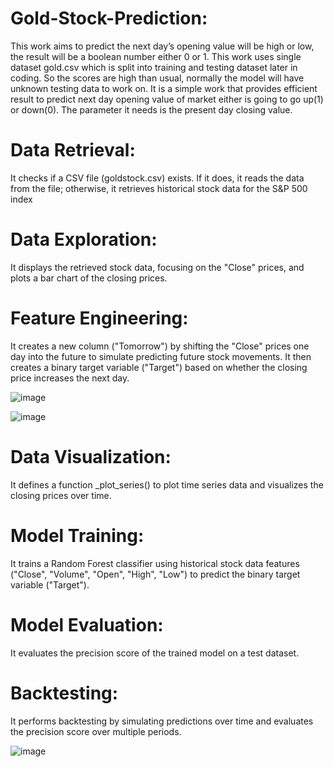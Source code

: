 # Gold-Stock-Prediction:

 This work aims to predict the next day’s opening value will be high or low, the result will be a boolean number either 0 or 1.
 This work uses single dataset gold.csv which is split into training and testing dataset later in coding. So the scores are high than usual, normally the model will have unknown testing data to work on.
 It is a simple work that provides efficient result to predict next day opening value of market either is going to  go up(1) or down(0). The parameter it needs is the present day closing value.

# Data Retrieval: 

It checks if a CSV file (goldstock.csv) exists. If it does, it reads the data from the file; otherwise, it retrieves historical stock data for the S&P 500 index 

# Data Exploration: 

It displays the retrieved stock data, focusing on the "Close" prices, and plots a bar chart of the closing prices.

# Feature Engineering: 

It creates a new column ("Tomorrow") by shifting the "Close" prices one day into the future to simulate predicting future stock movements. It then creates a binary target variable ("Target") based on whether the closing price increases the next day.

![image](https://github.com/Anish-Ramesh/Gold-Stock-Prediction-/assets/140417012/cdaa0b85-bd4a-42a7-836e-b34b21ed44e2)




![image](https://github.com/Anish-Ramesh/Gold-Stock-Prediction-/assets/140417012/118305df-774b-4d64-9086-ebd2d52ebec3)

# Data Visualization: 

It defines a function _plot_series() to plot time series data and visualizes the closing prices over time.

# Model Training: 

It trains a Random Forest classifier using historical stock data features ("Close", "Volume", "Open", "High", "Low") to predict the binary target variable ("Target").

# Model Evaluation: 

It evaluates the precision score of the trained model on a test dataset.

# Backtesting: 

It performs backtesting by simulating predictions over time and evaluates the precision score over multiple periods.


![image](https://github.com/Anish-Ramesh/Gold-Stock-Prediction-/assets/140417012/b23c133a-4cdf-4455-a900-04705b3c4b2a)







